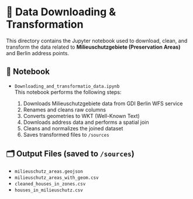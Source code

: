 # 📓 Data Downloading & Transformation

This directory contains the Jupyter notebook used to download, clean, and transform the data related to **Milieuschutzgebiete (Preservation Areas)** and Berlin address points.

## 📄 Notebook

- `Downloading_and_transformatio_data.ipynb`  
  This notebook performs the following steps:
  
  1. Downloads Milieuschutzgebiete data from GDI Berlin WFS service
  2. Renames and cleans raw columns
  3. Converts geometries to WKT (Well-Known Text)
  4. Downloads address data and performs a spatial join
  5. Cleans and normalizes the joined dataset
  6. Saves transformed files to `/sources`

## 🗂 Output Files (saved to `/sources`)

- `milieuschutz_areas.geojson`
- `milieuschutz_areas_with_geom.csv`
- `cleaned_houses_in_zones.csv`
- `houses_in_milieuschutz.csv`
